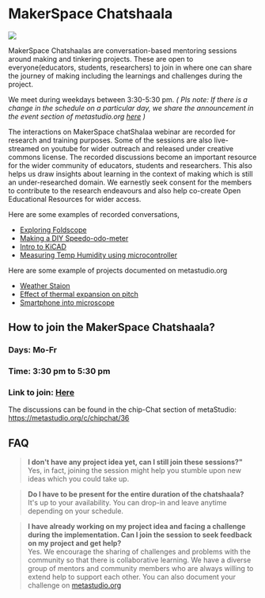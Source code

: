 # MakerSpace Chatshaala

![](https://metastudio.org/uploads/default/original/2X/7/70eb00cb3d493ca75ad44df779c7497b4a737e0b.png)

MakerSpace Chatshaalas are conversation-based mentoring sessions around making and tinkering projects. These are open to everyone(educators, students, researchers) to join in where one can share the journey of making including the learnings and challenges during the project. 

We meet during weekdays between 3:30-5:30 pm. _*( Pls note: If there is a change in the schedule on a particular day, we share the announcement in the event section of metastudio.org [here](https://metastudio.org/c/events/15) )*_

The interactions on MakerSpace chatShalaa webinar are recorded for research and training purposes. Some of the sessions are also live-streamed on youtube for wider outreach and released under creative commons license. The recorded discussions become an important resource for the wider community of educators, students and researchers. This also helps us draw insights about learning in the context of making which is still an under-researched domain. We earnestly seek consent for the members to contribute to the research endeavours and also help co-create Open Educational Resources for wider access. 

Here are some examples of recorded conversations,
- [Exploring Foldscope](https://www.youtube.com/watch?v=_nJj8MklCAQ)
- [Making a DIY Speedo-odo-meter](https://www.youtube.com/watch?v=mzgSQyumt0o)
- [Intro to KiCAD](https://wetube.metastudio.org/CM/player/00:50:30.938)
- [Measuring Temp Humidity using microcontroller](https://wetube.metastudio.org/C/player/00:02:39.413)

Here are some example of projects documented on metastudio.org 
- [Weather Staion](https://metastudio.org/t/iot-micro-weather-station/4640/20)
- [Effect of thermal expansion on pitch](https://metastudio.org/t/effect-of-thermal-expansion-on-the-pitch-of-steel-bamboo-flute-and-guitar/3762)
- [Smartphone into microscope](https://metastudio.org/t/a-basic-guide-to-the-six-times-nobel-prize-winning-fruit-flies/4404)

## How to join the MakerSpace Chatshaala?

### Days: Mo-Fr
### Time: 3:30 pm to 5:30 pm
### Link to join: [Here](https://webinar.hbcse.tifr.res.in/b/rs7-7hj-une)

The discussions can be found in the chip-Chat section of metaStudio: https://metastudio.org/c/chipchat/36

## FAQ

>**I don't have any project idea yet, can I still join these sessions?"**  
> Yes, in fact, joining the session might help you stumble upon new ideas which you could take up.

>**Do I have to be present for the entire duration of the chatshaala?**  
> It's up to your availability. You can drop-in and leave anytime depending on your schedule.

>**I have already working on my project idea and facing a challenge during the implementation. Can I join the session to seek feedback on my project and get help?**  
> Yes. We encourage the sharing of challenges and problems with the community so that there is collaborative learning. We have a diverse group of mentors and community members who are always willing to extend help to support each other. You can also document your challenge on [metastudio.org](https://metastudio.org/)
